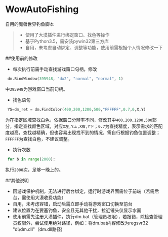 ﻿# WowAutoFishing
自用的魔兽世界钓鱼脚本

> * 使用了大漠插件进行绑定窗口、找色等操作
> * 基于Python3.5，需安装pywin32第三方库
> * 自用，未考虑自动绑定、调整等功能，使用前需根据个人情况修改一下

##使用前的修改

 - 每次执行前需手动查找游戏窗口句柄，修改
```Python
 dm.BindWindow(395948, "dx2", "normal", "normal", 1)
```
  中`395948`为游戏窗口当前句柄。
 - 找色语句
```Python
 YS=dm_ret = dm.FindColor(400,200,1200,500,"FFFFFF",0.7,0,X,Y)
```
  为在指定区域查找白色，依据窗口分辨率不同，修改其中`400,200,1200,500`部分，指定查找颜色区域，对应`X左,Y上,X右,Y下`；`0.7`为查找精度，表示需求的匹配度越高，查找越精确，但也容易出现找不到的情况，需自行根据钓鱼位置调整；`FFFFFF`为查找白色，不建议调整。
 - 执行次数
```Python
 for b in range(2000):
```
 执行`2000`次，足够一晚上的。

##其他说明

 - 因游戏保护机制，无法进行后台绑定，运行时游戏界面需位于前端（若需后台，需使用大漠收费功能）
 - 自用，未考虑容错，启动后需立即手动将游戏窗口切换至前台
 - 建议位置为在要塞钓鱼，安全且无其他干扰，拉近镜头仅显示水面
 - 使用前需先注册大漠插件，执行dm.bat（管理员权限），若报错，除检查管理员权限外，尝试使用绝对路径，例如：将dm.bat内容修改为regsvr32 "d:\dm.dll"（dm.dll路径)
 
